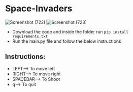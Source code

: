 # Space-Invaders

![Screenshot (722)](https://user-images.githubusercontent.com/83111399/215252094-c591454d-1dd3-446d-8544-ee308418504f.png)
![Screenshot (723)](https://user-images.githubusercontent.com/83111399/215252101-ab6d3782-1545-4c8d-b42d-6f180f64ae0e.png)
- Download the code and inside the folder run ` pip install requirements.txt `
- Run the main.py file and follow the below instructions
## Instructions:
- LEFT--> To move left
- RIGHT--> To move right
- SPACEBAR--> To Shoot
- q--> To quit
